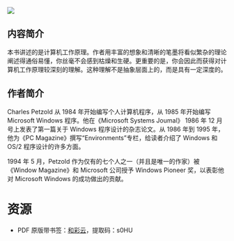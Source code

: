 ![](http://img3m3.ddimg.cn/49/14/22894393-1_u_1.jpg)

## 内容简介

本书讲述的是计算机工作原理。作者用丰富的想象和清晰的笔墨将看似繁杂的理论阐述得通俗易懂，你丝毫不会感到枯燥和生硬。更重要的是，你会因此而获得对计算机工作原理较深刻的理解。这种理解不是抽象层面上的，而是具有一定深度的。

## 作者简介

Charles Petzold 从 1984 年开始编写个人计算机程序，从 1985 年开始编写 Microsoft Windows 程序。他在《Microsoft Systems Joumal》 1986 年 12 月号上发表了第一篇关于 Windows 程序设计的杂志论文。从 1986 年到 1995 年，他为《PC Magazine》撰写“Environments”专栏，给读者介绍了 Windows 和 OS/2 程序设计的许多方面。

1994 年 5 月，Petzold 作为仅有的七个人之一（并且是唯一的作家）被《Window Magazine》和 Microsoft 公司授予 Windows Pioneer 奖，以表彰他对 Microsoft Windows 的成功做出的贡献。

# 资源

* PDF 原版带书签：[和彩云](http://caiyun.feixin.10086.cn/dl/0n5CsLwGDdxK4)，提取码：s0HU
